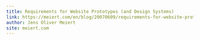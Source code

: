 ```yaml
---
title: Requirements for Website Prototypes (and Design Systems)
link: https://meiert.com/en/blog/20070609/requirements-for-website-prototypes/
author: Jens Oliver Meiert
site: meiert.com
---
```

